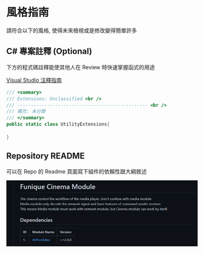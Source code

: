 # 風格指南

請符合以下的風格, 使得未來檢視或是修改變得簡單許多

## C# 專案註釋 (Optional)

下方的程式碼註釋能使其他人在 Review 時快速掌握函式的用途

[Visual Studio 注釋指南](https://learn.microsoft.com/en-us/visualstudio/ide/reference/generate-xml-documentation-comments?view=vs-2022)

```csharp
/// <summary>
/// Extensions: Unclassified <br />
/// ------------------------------------------------ <br />
/// 擴充: 未分類
/// </summary>
public static class UtilityExtensions{
    
}
```

## Repository README

可以在 Repo 的 Readme 頁面寫下組件的依賴性跟大綱敘述

![REPO](../images/dependencies.png)